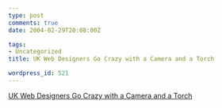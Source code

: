 ```yaml
---
type: post
comments: true
date: 2004-02-29T20:08:00Z

tags:
- Uncategorized
title: UK Web Designers Go Crazy with a Camera and a Torch

wordpress_id: 521
---
```


[UK Web Designers Go Crazy with a Camera and a Torch](http://www.1976design.com/blog/archive/2004/02/29/light-angel/)
